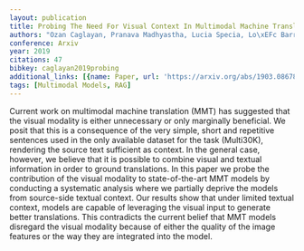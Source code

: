 ```yaml
---
layout: publication
title: Probing The Need For Visual Context In Multimodal Machine Translation
authors: "Ozan Caglayan, Pranava Madhyastha, Lucia Specia, Lo\xEFc Barrault"
conference: Arxiv
year: 2019
citations: 47
bibkey: caglayan2019probing
additional_links: [{name: Paper, url: 'https://arxiv.org/abs/1903.08678'}]
tags: [Multimodal Models, RAG]
---
```

Current work on multimodal machine translation (MMT) has suggested that the
visual modality is either unnecessary or only marginally beneficial. We posit
that this is a consequence of the very simple, short and repetitive sentences
used in the only available dataset for the task (Multi30K), rendering the
source text sufficient as context. In the general case, however, we believe
that it is possible to combine visual and textual information in order to
ground translations. In this paper we probe the contribution of the visual
modality to state-of-the-art MMT models by conducting a systematic analysis
where we partially deprive the models from source-side textual context. Our
results show that under limited textual context, models are capable of
leveraging the visual input to generate better translations. This contradicts
the current belief that MMT models disregard the visual modality because of
either the quality of the image features or the way they are integrated into
the model.
